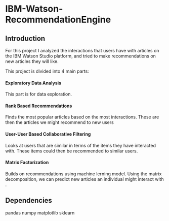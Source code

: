 # IBM-Watson-RecommendationEngine

## Introduction

For this project I analyzed the interactions that users have with articles on the IBM Watson Studio platform, and tried to make recommendations on new articles they will like. 

This project is divided into 4 main parts:
#### Exploratory Data Analysis
  This part is for data exploration.
#### Rank Based Recommendations
  Finds the most popular articles based on the most interactions. These are then the articles we might recommend to new users
#### User-User Based Collaborative Filtering
  Looks at users that are similar in terms of the items they have interacted with. These items could then be recommended to similar users.
#### Matrix Factorization
  Builds on recommendations using machine lerning model. Using the matrix decomposition, we can predict new articles an individual might interact with .

## Dependencies
pandas
numpy
matplotlib
sklearn
